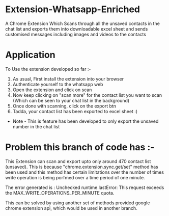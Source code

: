 # Extension-Whatsapp-Enriched
A Chrome Extension Which Scans through all the unsaved contacts in the chat list and exports them into downloadable excel sheet and sends customised messages including images and videos to the contacts

# Application

To Use the extension developed so far :-

1. As usual, First install the extension into your browser
2. Authenticate yourself to the whatsapp web
3. Open the extension and click on scan
4. Now keep clicking on "scan more" for the contact list you want to scan (Which can be seen to your chat list in the background)
5. Once done with scanning, click on the export btn
6. Tadda, your contact list has been exported to excel sheet :)

* Note - This is feature has been developed to only export the unsaved number in the chat list


# Problem this branch of code has :-

This Extension can scan and export upto only around 470 contact list (unsaved). 
This is because "chrome.extension.sync.get/set" method has been used and this method has certain limitations over the number of times write operation is being porfmed over a time period of one minute.

The error generated is : Unchecked runtime.lastError: This request exceeds the MAX_WRITE_OPERATIONS_PER_MINUTE quota.

This can be solved by using another set of methods provided google chrome extension api, which would be used in another branch.